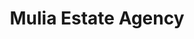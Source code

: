 ---
layout: inner
title: Mulia Estate Agency
posttype: work
category: Web Development
projectdate: June 2016
thumbnail: mea-thumb.jpg
---